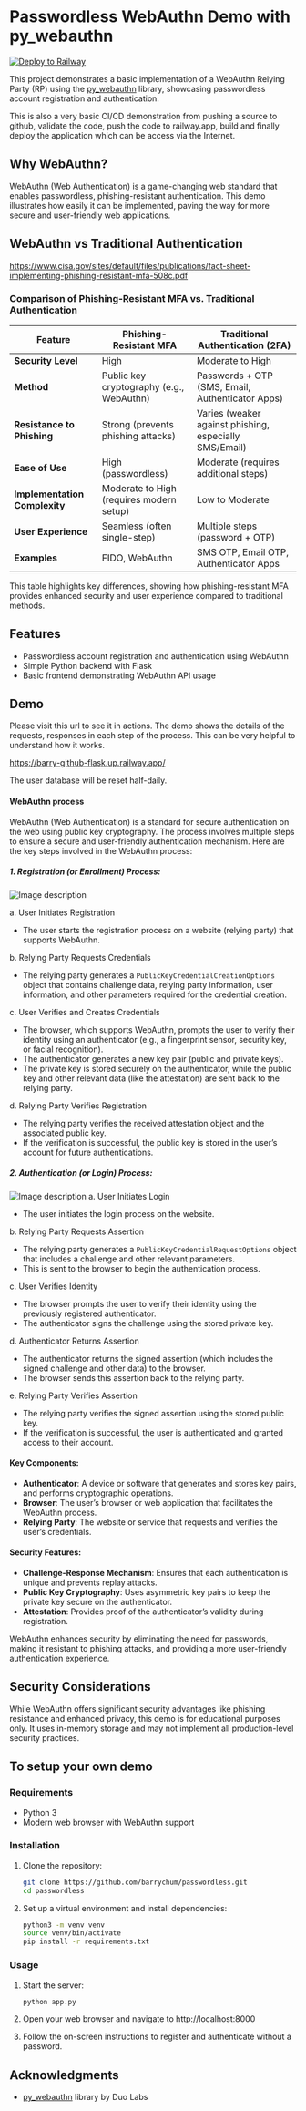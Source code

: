 # Passwordless WebAuthn Demo with py_webauthn  
[![Deploy to Railway](https://github.com/barrychum/passwordless-demo/actions/workflows/deploy.yml/badge.svg)](https://github.com/barrychum/passwordless-demo/actions/workflows/deploy.yml)

This project demonstrates a basic implementation of a WebAuthn Relying Party (RP) using the [py_webauthn](https://github.com/duo-labs/py_webauthn) library, showcasing passwordless account registration and authentication.  

This is also a very basic CI/CD demonstration from pushing a source to github, validate the code, push the code to railway.app, build and finally deploy the application which can be access via the Internet.

## Why WebAuthn?

WebAuthn (Web Authentication) is a game-changing web standard that enables passwordless, phishing-resistant authentication. This demo illustrates how easily it can be implemented, paving the way for more secure and user-friendly web applications.



## WebAuthn vs Traditional Authentication

https://www.cisa.gov/sites/default/files/publications/fact-sheet-implementing-phishing-resistant-mfa-508c.pdf


### Comparison of Phishing-Resistant MFA vs. Traditional Authentication

| **Feature**                        | **Phishing-Resistant MFA**                        | **Traditional Authentication (2FA)**            |
|------------------------------------|---------------------------------------------------|-------------------------------------------------|
| **Security Level**                 | High                                              | Moderate to High                                |
| **Method**                         | Public key cryptography (e.g., WebAuthn)           | Passwords + OTP (SMS, Email, Authenticator Apps) |
| **Resistance to Phishing**         | Strong (prevents phishing attacks)                | Varies (weaker against phishing, especially SMS/Email) |
| **Ease of Use**                    | High (passwordless)                               | Moderate (requires additional steps)            |
| **Implementation Complexity**      | Moderate to High (requires modern setup)          | Low to Moderate                                 |
| **User Experience**                | Seamless (often single-step)                      | Multiple steps (password + OTP)                 |
| **Examples**                       | FIDO, WebAuthn                                     | SMS OTP, Email OTP, Authenticator Apps          |

This table highlights key differences, showing how phishing-resistant MFA provides enhanced security and user experience compared to traditional methods.


## Features

- Passwordless account registration and authentication using WebAuthn
- Simple Python backend with Flask
- Basic frontend demonstrating WebAuthn API usage

## Demo

Please visit this url to see it in actions. The demo shows the details of the requests, responses in each step of the process.  This can be very helpful to understand how it works.  

https://barry-github-flask.up.railway.app/  

The user database will be reset half-daily.  

#### WebAuthn process
WebAuthn (Web Authentication) is a standard for secure authentication on the web using public key cryptography. The process involves multiple steps to ensure a secure and user-friendly authentication mechanism. Here are the key steps involved in the WebAuthn process:

##### 1. Registration (or Enrollment) Process:
![Image description](images/registration.png)

a. User Initiates Registration
- The user starts the registration process on a website (relying party) that supports WebAuthn.

b. Relying Party Requests Credentials
- The relying party generates a `PublicKeyCredentialCreationOptions` object that contains challenge data, relying party information, user information, and other parameters required for the credential creation.

c. User Verifies and Creates Credentials
- The browser, which supports WebAuthn, prompts the user to verify their identity using an authenticator (e.g., a fingerprint sensor, security key, or facial recognition).
- The authenticator generates a new key pair (public and private keys).
- The private key is stored securely on the authenticator, while the public key and other relevant data (like the attestation) are sent back to the relying party.

d. Relying Party Verifies Registration
- The relying party verifies the received attestation object and the associated public key.
- If the verification is successful, the public key is stored in the user’s account for future authentications.

##### 2. Authentication (or Login) Process:
![Image description](images/login.png)
a. User Initiates Login
- The user initiates the login process on the website.

b. Relying Party Requests Assertion
- The relying party generates a `PublicKeyCredentialRequestOptions` object that includes a challenge and other relevant parameters.
- This is sent to the browser to begin the authentication process.

c. User Verifies Identity
- The browser prompts the user to verify their identity using the previously registered authenticator.
- The authenticator signs the challenge using the stored private key.

d. Authenticator Returns Assertion
- The authenticator returns the signed assertion (which includes the signed challenge and other data) to the browser.
- The browser sends this assertion back to the relying party.

e. Relying Party Verifies Assertion
- The relying party verifies the signed assertion using the stored public key.
- If the verification is successful, the user is authenticated and granted access to their account.

#### Key Components:
- **Authenticator**: A device or software that generates and stores key pairs, and performs cryptographic operations.
- **Browser**: The user’s browser or web application that facilitates the WebAuthn process.
- **Relying Party**: The website or service that requests and verifies the user’s credentials.

#### Security Features:
- **Challenge-Response Mechanism**: Ensures that each authentication is unique and prevents replay attacks.
- **Public Key Cryptography**: Uses asymmetric key pairs to keep the private key secure on the authenticator.
- **Attestation**: Provides proof of the authenticator’s validity during registration.

WebAuthn enhances security by eliminating the need for passwords, making it resistant to phishing attacks, and providing a more user-friendly authentication experience.


## Security Considerations

While WebAuthn offers significant security advantages like phishing resistance and enhanced privacy, this demo is for educational purposes only. It uses in-memory storage and may not implement all production-level security practices.



## To setup your own demo

### Requirements

- Python 3
- Modern web browser with WebAuthn support

### Installation

1. Clone the repository:
   ```sh
   git clone https://github.com/barrychum/passwordless.git
   cd passwordless
   ```

2. Set up a virtual environment and install dependencies:
   ```sh
   python3 -m venv venv
   source venv/bin/activate
   pip install -r requirements.txt
   ```

### Usage

1. Start the server:
   ```sh
   python app.py
   ```

2. Open your web browser and navigate to http://localhost:8000 

3. Follow the on-screen instructions to register and authenticate without a password.



## Acknowledgments

- [py_webauthn](https://github.com/duo-labs/py_webauthn) library by Duo Labs

